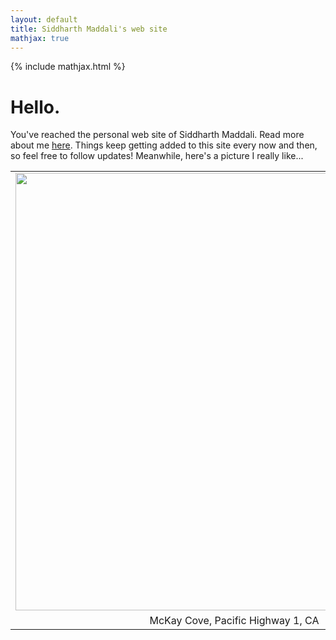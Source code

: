 ```yaml
---
layout: default
title: Siddharth Maddali's web site
mathjax: true
---
```

{% include mathjax.html %}

# Hello. 

You've reached the personal web site of Siddharth Maddali. 
Read more about me <a href="/about">here</a>.
Things keep getting added to this site every now and then, so feel free to follow updates! Meanwhile, here's a picture I really like...

<table class="image" width="700" align="center">
<tr><td text-align="center">
<img src="{{ site.url }}/images/titleBanner.jpg" width="700">
</td></tr>
<tr><td class="caption" align="center">McKay Cove, Pacific Highway 1, CA</td></tr>
</table>

